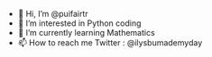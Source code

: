 - 👋 Hi, I’m @puifairtr
- 👀 I’m interested in Python coding
- 🌱 I’m currently learning Mathematics
- 📫 How to reach me Twitter : @ilysbumademyday

<!---
puifairtr/puifairtr is a ✨ special ✨ repository because its `README.md` (this file) appears on your GitHub profile.
You can click the Preview link to take a look at your changes.
--->
